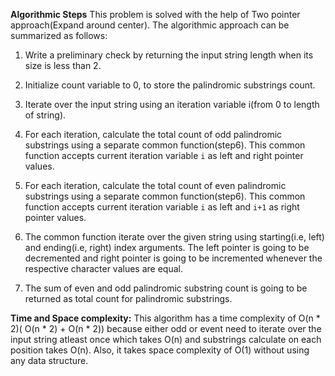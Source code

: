 **Algorithmic Steps**
This problem is solved with the help of Two pointer approach(Expand around center). The algorithmic approach can be summarized as follows:

1. Write a preliminary check by returning the input string length when its size is less than 2.

2. Initialize count variable to 0, to store the palindromic substrings count.

3. Iterate over the input string using an iteration variable i(from 0 to length of string).

4. For each iteration, calculate the total count of odd palindromic substrings using a separate common function(step6). This common function accepts current iteration variable `i` as left and right pointer values.

5. For each iteration, calculate the total count of even palindromic substrings using a separate common function(step6). This common function accepts current iteration variable `i` as left and `i+1` as right pointer values.

6. The common function iterate over the given string using starting(i.e, left) and ending(i.e, right) index arguments. The left pointer is going to be decremented and right pointer is going to be incremented  whenever the respective character values are equal.

7. The sum of even and odd palindromic substring count is going to be returned as total count for palindromic substrings.


**Time and Space complexity:**
This algorithm has a time complexity of O(n * 2)( O(n * 2) + O(n * 2)) because either odd or event need to iterate over the input string atleast once which takes O(n) and substrings calculate on each position takes O(n). Also, it takes space complexity of O(1) without using any data structure.